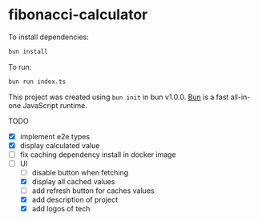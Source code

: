 # fibonacci-calculator

To install dependencies:

```bash
bun install
```

To run:

```bash
bun run index.ts
```

This project was created using `bun init` in bun v1.0.0. [Bun](https://bun.sh) is a fast all-in-one JavaScript runtime.

TODO

- [x] implement e2e types
- [x] display calculated value
- [ ] fix caching dependency install in docker image
- [ ] UI
  - [ ] disable button when fetching
  - [x] display all cached values
  - [ ] add refresh button for caches values
  - [x] add description of project
  - [x] add logos of tech
